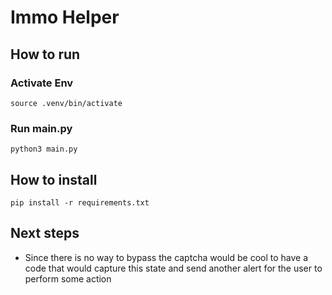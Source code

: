 

# Immo Helper

## How to run
### Activate Env

```
source .venv/bin/activate
```


### Run main.py

```
python3 main.py
```

## How to install
```
pip install -r requirements.txt
```


## Next steps
- Since there is no way to bypass the captcha would be cool to have a code that would capture this state and send another alert for the user to perform some action